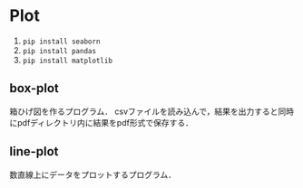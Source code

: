 # Plot
1. <code>pip install seaborn</code>
2. <code>pip install pandas</code>
3. <code>pip install matplotlib</code>

## box-plot
箱ひげ図を作るプログラム．
csvファイルを読み込んで，結果を出力すると同時にpdfディレクトリ内に結果をpdf形式で保存する．

## line-plot
数直線上にデータをプロットするプログラム．
